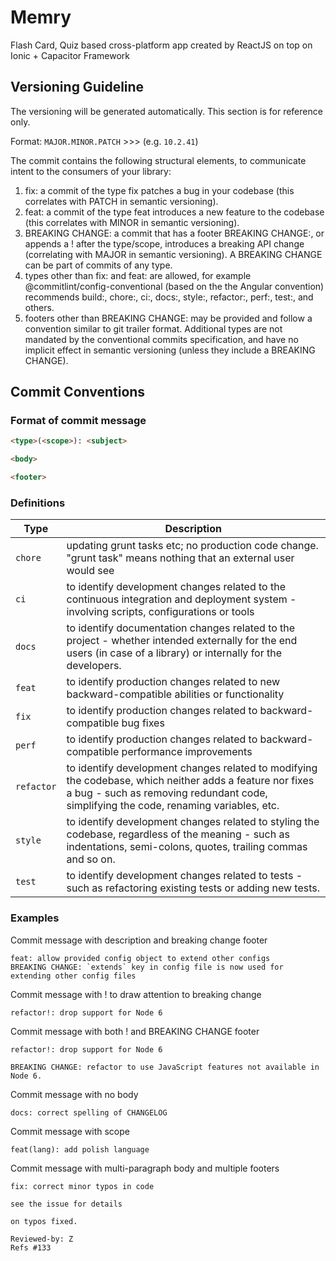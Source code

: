 # Memry
Flash Card, Quiz based cross-platform app created by ReactJS on top on Ionic + Capacitor Framework


## Versioning Guideline
The versioning will be generated automatically. This section is for reference only.

Format: `MAJOR.MINOR.PATCH` >>> (e.g. `10.2.41`)

The commit contains the following structural elements, to communicate intent to the consumers of your library:

1. fix: a commit of the type fix patches a bug in your codebase (this correlates with PATCH in semantic versioning).
2. feat: a commit of the type feat introduces a new feature to the codebase (this correlates with MINOR in semantic versioning).
3. BREAKING CHANGE: a commit that has a footer BREAKING CHANGE:, or appends a ! after the type/scope, introduces a breaking API change (correlating with MAJOR in semantic versioning). A BREAKING CHANGE can be part of commits of any type.
4. types other than fix: and feat: are allowed, for example @commitlint/config-conventional (based on the the Angular convention) recommends build:, chore:, ci:, docs:, style:, refactor:, perf:, test:, and others.
5. footers other than BREAKING CHANGE: <description> may be provided and follow a convention similar to git trailer format.
Additional types are not mandated by the conventional commits specification, and have no implicit effect in semantic versioning (unless they include a BREAKING CHANGE).


## Commit Conventions

### Format of commit message
```html
<type>(<scope>): <subject>

<body>

<footer>
```

### Definitions

| Type  | Description  |
|---|---|
| `chore`  | updating grunt tasks etc; no production code change. "grunt task" means nothing that an external user would see  |
| `ci`  | to identify development changes related to the continuous integration and deployment system - involving scripts, configurations or tools  |
| `docs`  | to identify documentation changes related to the project - whether intended externally for the end users (in case of a library) or internally for the developers.  |
| `feat`  | to identify production changes related to new backward-compatible abilities or functionality |
| `fix`  | to identify production changes related to backward-compatible bug fixes |
| `perf`  | to identify production changes related to backward-compatible performance improvements  |
| `refactor`  | to identify development changes related to modifying the codebase, which neither adds a feature nor fixes a bug - such as removing redundant code, simplifying the code, renaming variables, etc. |
| `style`  | to identify development changes related to styling the codebase, regardless of the meaning - such as indentations, semi-colons, quotes, trailing commas and so on. |
| `test`  | to identify development changes related to tests - such as refactoring existing tests or adding new tests. |


### Examples

Commit message with description and breaking change footer
```
feat: allow provided config object to extend other configs
BREAKING CHANGE: `extends` key in config file is now used for extending other config files
```

Commit message with ! to draw attention to breaking change
```
refactor!: drop support for Node 6
```

Commit message with both ! and BREAKING CHANGE footer
```
refactor!: drop support for Node 6

BREAKING CHANGE: refactor to use JavaScript features not available in Node 6.
```

Commit message with no body
```
docs: correct spelling of CHANGELOG
```

Commit message with scope

```
feat(lang): add polish language
```

Commit message with multi-paragraph body and multiple footers
```
fix: correct minor typos in code

see the issue for details

on typos fixed.

Reviewed-by: Z
Refs #133
```
